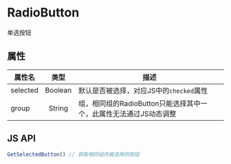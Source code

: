 # RadioButton

单选按钮

## 属性

| 属性名        | 类型      | 描述  |
| ------------- |:--------:| ----- |
| selected      | Boolean  | 默认是否被选择，对应JS中的`checked`属性 |
| group         | String   | 组，相同组的RadioButton只能选择其中一个，此属性无法通过JS动态调整 |

## JS API

```js
GetSelectedButton() // 获取相同组内被选择的按钮
```